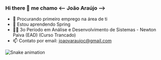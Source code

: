 ### Hi there 👋 me chamo <-- João Araújo -->



- 🔭 Procurando primeiro emprego na área de ti
- 🌱 Estou aprendendo Spring
- 👨‍🎓 3o Período em Análise e Desenvolvimento de Sistemas - Newton Paiva (EAD) (Curso Trancado)
- 📫 Contato por email: joaovaraujoc@gmail.com


![Snake animation](https://github.com/slkjao/slkjao/blob/output/github-contribution-grid-snake.svg)
